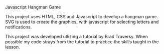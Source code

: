 Javascript Hangman Game

This project uses HTML, CSS and Javascript to develop a hangman game. SVG is used to create the graphics, with javascript for selecting letters and notifications.

This project was developed utlizing a tutorial by Brad Traversy. When possible my code strays from the tutorial to practice the skills taught in the lesson.
